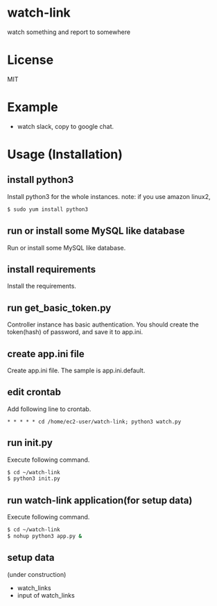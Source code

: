 # watch-link

watch something and report to somewhere

# License

MIT

# Example

- watch slack, copy to google chat.

# Usage (Installation)

## install python3

Install python3 for the whole instances.
note: if you use amazon linux2,

```bash
$ sudo yum install python3
```

## run or install some MySQL like database

Run or install some MySQL like database.

## install requirements

Install the requirements.

## run get_basic_token.py

Controller instance has basic authentication. You should create the token(hash) of password, and save it to app.ini.

## create app.ini file

Create app.ini file. The sample is app.ini.default.

## edit crontab

Add following line to crontab.

```
* * * * * cd /home/ec2-user/watch-link; python3 watch.py
```

## run init.py

Execute following command.

```bash
$ cd ~/watch-link
$ python3 init.py
```

## run watch-link application(for setup data)

Execute following command.

```bash
$ cd ~/watch-link
$ nohup python3 app.py &
```

## setup data

(under construction)
- watch_links
- input of watch_links
